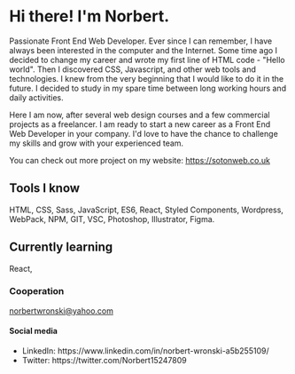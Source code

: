 <h1>Hi there! I'm Norbert.</h1>

Passionate Front End Web Developer. Ever since I can remember, I have always been interested in the computer and the Internet. Some time ago I decided to change my career and wrote my first line of HTML code - "Hello world". Then I discovered CSS, Javascript, and other web tools and technologies. I knew from the very beginning that I would like to do it in the future. I decided to study in my spare time between long working hours and daily activities. 

Here I am now, after several web design courses and a few commercial projects as a freelancer. I am ready to start a new career as a Front End Web Developer in your company. I'd love to have the chance to challenge my skills and grow with your experienced team. 

You can check out more project on my website: https://sotonweb.co.uk

<h2>Tools I know</h2>

HTML, CSS, Sass, JavaScript, ES6, React, Styled Components, Wordpress, WebPack, NPM, GIT, VSC, Photoshop, Illustrator, Figma.

<h2>Currently learning</h2>

React,

<h3>Cooperation</h3>

norbertwronski@yahoo.com

<h4>Social media</h4>

<ul>
  <li>LinkedIn: https://www.linkedin.com/in/norbert-wronski-a5b255109/</li>
  <li>Twitter: https://twitter.com/Norbert15247809</li>
</ul>
